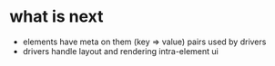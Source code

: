 # what is next
* elements have meta on them (key => value) pairs used by drivers
* drivers handle layout and rendering intra-element ui

